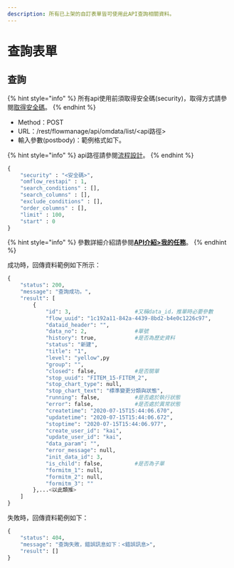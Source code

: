 ```yaml
---
description: 所有已上架的自訂表單皆可使用此API查詢相關資料。
---
```


# 查詢表單

## 查詢

{% hint style="info" %}
所有api使用前須取得安全碼(security)，取得方式請參閱[取得安全碼](an-quan-ma.md)。
{% endhint %}

* Method：POST
* URL：/rest/flowmanage/api/omdata/list/\<api路徑>
* 輸入參數(postbody)：範例格式如下。

{% hint style="info" %}
api路徑請參閱[流程設計](../5/6.md#xin-jian-bian-ji-liu-cheng-ye-mian-can-shu-she-ding)。
{% endhint %}

```python
{
	"security" : "<安全碼>",
	"omflow_restapi" : 1,
	"search_conditions" : [],
	"search_columns" : [],
	"exclude_conditions" : [],
	"order_columns" : [],
	"limit" : 100,
	"start" : 0
}
```

{% hint style="info" %}
參數詳細介紹請參閱[**API介紹>我的任務**](wo-de-ren-wu.md#cha-xun)。
{% endhint %}

成功時，回傳資料範例如下所示：

```python
{
    "status": 200,
    "message": "查詢成功。",
    "result": [
        {
            "id": 3,                    #又稱data_id，推單時必要參數
            "flow_uuid": "1c192a11-842a-4439-8bd2-b4e0c1226c97",
            "dataid_header": "",
            "data_no": 2,               #單號
            "history": true,            #是否為歷史資料
            "status": "新建",
            "title": "1",
            "level": "yellow",py
            "group": "",
            "closed": false,            #是否關單
            "stop_uuid": "FITEM_15-FITEM_2",
            "stop_chart_type": null,
            "stop_chart_text": "標準變更分類與狀態",
            "running": false,           #是否處於執行狀態
            "error": false,             #是否處於異常狀態
            "createtime": "2020-07-15T15:44:06.670",
            "updatetime": "2020-07-15T15:44:06.672",
            "stoptime": "2020-07-15T15:44:06.977",
            "create_user_id": "kai",
            "update_user_id": "kai",
            "data_param": "",
            "error_message": null,
            "init_data_id": 3,
            "is_child": false,          #是否為子單
            "formitm_1": null,
            "formitm_2": null,
            "formitm_3": ""
        },...<以此類推>
    ]
}
```

失敗時，回傳資料範例如下：

```python
{
    "status": 404,
    "message": "查詢失敗，錯誤訊息如下：<錯誤訊息>",
    "result": []
}
```
